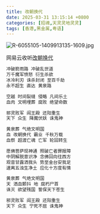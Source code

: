 ```yaml
---
title: 改朝换代
date: 2025-03-31 13:15:14 +0800
categories: [招魂,天灵灵地灵灵]
tags: [香港,黑金属,粤语]
---
```


![R-6055105-1409913135-1609.jpg](https://b2.235421.xyz/pic/2025/03/3b53cea25baa58277be7efe84b0d2fd0.jpg)

网易云收听[改朝换代](https://music.163.com/song?id=29764208&userid=1623945853)

```txt
冲破箭雨路 冲破乱世道
万千魔军愤怒 衍生杀欲
冰冷利刃 诛杀封闭 至百千劫
永不超生 直达 黄泉路

空越 时间裂缝 侵略 凡间乐土
血肉 文明埋葬 腐败 绝望命数

邪灵败军 阎王殿 还阳重生
天下 众生 降魔伏妖 诛鬼神

黄泉葬 气绝文明国
血 改朝换代 霸业 千秋万载
血祭 超渡亡魂 亡军 轮回转生

愿佛菩萨现神通 照破亡者罪报障
中阴解脱意识净 念佛回向往西方
观音甘露洒我头 势至金台安我足
速离五浊生净土 应化十方度有情

黄泉葬 气绝文明国
天 洒血颤抖 地 腐朽尸首
诛灭 欲望残国 誓保天下苍生

邪灵败军 阎王殿 还阳重生
天下 众生 宁死不屈 诛鬼神
```